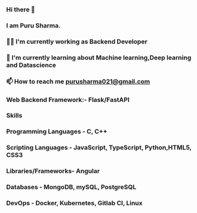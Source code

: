 ### Hi there 👋
### I am Puru Sharma.
### 👨‍🚀 I'm currently working as Backend Developer
### 🌱 I'm currently learning about Machine learning,Deep learning and Datascience
### 📫 How to reach me purusharma021@gmail.com
### Web Backend Framework:- Flask/FastAPI

### Skills
### Programming Languages - C, C++
### Scripting Languages - JavaScript, TypeScript, Python,HTML5, CSS3
### Libraries/Frameworks- Angular 
### Databases - MongoDB, mySQL, PostgreSQL
### DevOps - Docker, Kubernetes, Gitlab CI, Linux




